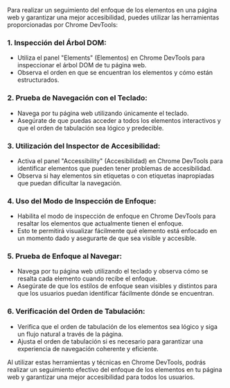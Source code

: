 Para realizar un seguimiento del enfoque de los elementos en una página web y garantizar una mejor accesibilidad, puedes utilizar las herramientas proporcionadas por Chrome DevTools:

### 1. Inspección del Árbol DOM:
- Utiliza el panel "Elements" (Elementos) en Chrome DevTools para inspeccionar el árbol DOM de tu página web.
- Observa el orden en que se encuentran los elementos y cómo están estructurados.

### 2. Prueba de Navegación con el Teclado:
- Navega por tu página web utilizando únicamente el teclado.
- Asegúrate de que puedas acceder a todos los elementos interactivos y que el orden de tabulación sea lógico y predecible.

### 3. Utilización del Inspector de Accesibilidad:
- Activa el panel "Accessibility" (Accesibilidad) en Chrome DevTools para identificar elementos que pueden tener problemas de accesibilidad.
- Observa si hay elementos sin etiquetas o con etiquetas inapropiadas que puedan dificultar la navegación.

### 4. Uso del Modo de Inspección de Enfoque:
- Habilita el modo de inspección de enfoque en Chrome DevTools para resaltar los elementos que actualmente tienen el enfoque.
- Esto te permitirá visualizar fácilmente qué elemento está enfocado en un momento dado y asegurarte de que sea visible y accesible.

### 5. Prueba de Enfoque al Navegar:
- Navega por tu página web utilizando el teclado y observa cómo se resalta cada elemento cuando recibe el enfoque.
- Asegúrate de que los estilos de enfoque sean visibles y distintos para que los usuarios puedan identificar fácilmente dónde se encuentran.

### 6. Verificación del Orden de Tabulación:
- Verifica que el orden de tabulación de los elementos sea lógico y siga un flujo natural a través de la página.
- Ajusta el orden de tabulación si es necesario para garantizar una experiencia de navegación coherente y eficiente.

Al utilizar estas herramientas y técnicas en Chrome DevTools, podrás realizar un seguimiento efectivo del enfoque de los elementos en tu página web y garantizar una mejor accesibilidad para todos los usuarios.
